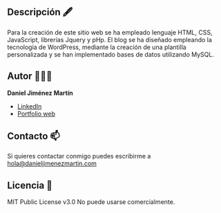 ## Descripción 🖋

Para la creación de este sitio web se ha empleado lenguaje HTML, CSS, JavaScript, librerías Jquery y pHp. El blog se ha diseñado empleando la tecnología de WordPress, mediante la creación de una plantilla personalizada y se han implementado bases de datos utilizando MySQL.

## Autor 👨🏽‍💻
**Daniel Jiménez Martín**

* [LinkedIn](https://www.linkedin.com/in/danieljimenezmartin)
* [Portfolio web](https://www.danieljimenezmartin.com)

## Contacto 📫
Si quieres contactar conmigo puedes escribirme a hola@danieljimenezmartin.com

## Licencia 📝
MIT Public License v3.0
No puede usarse comercialmente.
